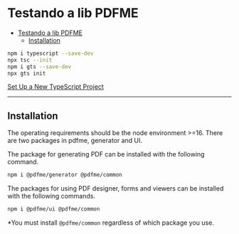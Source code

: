 # Testando a lib PDFME

<!-- TOC -->

- [Testando a lib PDFME](#testando-a-lib-pdfme)
  - [Installation](#installation)

<!-- /TOC -->

```bash
npm i typescript --save-dev
npx tsc --init
npm i gts --save-dev
npx gts init
```

[Set Up a New TypeScript Project](https://www.digitalocean.com/community/tutorials/typescript-new-project)

---

## Installation

The operating requirements should be the node environment >=16.
There are two packages in pdfme, generator and UI.

The package for generating PDF can be installed with the following command.

```bash
npm i @pdfme/generator @pdfme/common
```

The packages for using PDF designer, forms and viewers can be installed with the following commands.

```bash
npm i @pdfme/ui @pdfme/common
```

*You must install `@pdfme/common` regardless of which package you use.
